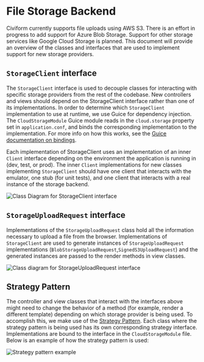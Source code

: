 # File Storage Backend

Civiform currently supports file uploads using AWS S3. There is an effort in progress to add support for Azure Blob Storage. Support for other storage services like Google Cloud Storage is planned. This document will provide an overview of the classes and interfaces that are used to implement support for new storage providers. 


## `StorageClient` interface
The `StorageClient` interface is used to decouple classes for interacting with specific storage providers from the rest of the codebase. New controllers and views should depend on the StorageClient interface rather than one of its implementations. In order to determine which `StorageClient` implementation to use at runtime, we use Guice for dependency injection. The `CloudStorageModule` Guice module reads in the `cloud.storage` property set in `application.conf`, and binds the corresponding implementation to the implementation. For more info on how this works, see the [Guice documentation on bindings](https://github.com/google/guice/wiki/Bindings). 

Each implementation of StorageClient uses an implementation of an inner `Client` interface depending on the environment the application is running in (dev, test, or prod). The inner `Client` implementations for new classes implementing `StorageClient` should have one client that interacts with the emulator, one stub (for unit tests), and one client that interacts with a real instance of the storage backend.

![Class Diagram for StorageClient interface](https://lucid.app/publicSegments/view/9fec58c4-7096-4e78-a453-fbbd4dd813a0/image.png)

## `StorageUploadRequest` interface

Implementations of the `StorageUploadRequest` class hold all the information necessary to upload a file from the browser. Implementations of `StorageClient` are used to generate instances of `StorageUploadRequest` implementations (`BlobStorageUploadRequest`,`SignedS3UploadRequest`) and the generated instances are passed to the render methods in view classes.

![Class diagram for StorageUploadRequest interface](https://lucid.app/publicSegments/view/ad86fe39-a028-46fb-bce8-114a738fea42/image.png)

## Strategy Pattern

The controller and view classes that interact with the interfaces above might need to change the behavior of a method (for example, render a different template) depending on which storage provider is being used. To accomplish this, we make use of the [Strategy Pattern](https://en.wikipedia.org/wiki/Strategy_pattern). Each class where the strategy pattern is being used has its own corresponding strategy interface. Implementations are bound to the interface in the `CloudStorageModule` file. Below is an example of how the strategy pattern is used:

![Strategy pattern example](https://lucid.app/publicSegments/view/fa4e6623-7e59-46ad-bd57-520649ee3cf9/image.png)